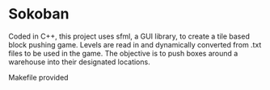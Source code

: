 # Sokoban
Coded in C++, this project uses sfml, a GUI library, to create a tile based block pushing game. Levels are read in and dynamically converted from .txt files to be used in the game. The objective is to push boxes around a warehouse into their designated locations.

Makefile provided
